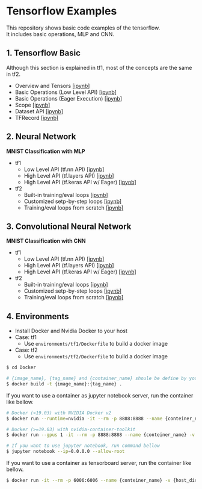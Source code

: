 # Tensorflow Examples
This repository shows basic code examples of the tensorflow.  
It includes basic operations, MLP and CNN.

## 1. Tensorflow Basic
Although this section is explained in tf1, most of the concepts are the same in tf2.

- Overview and Tensors [[ipynb]](notebooks_tf1/1_TensorflowBasic/1_Overview_and_Tensors.ipynb)
- Basic Operations (Low Level API) [[ipynb]](notebooks_tf1/1_TensorflowBasic/2_BasicOperation.ipynb)
- Basic Operations (Eager Execution) [[ipynb]](notebooks_tf1/1_TensorflowBasic/3_BasicOperation_Eager.ipynb)
- Scope [[ipynb]](notebooks_tf1/1_TensorflowBasic/4_Scope.ipynb)
- Dataset API [[ipynb]](notebooks_tf1/1_TensorflowBasic/5_DatasetAPI.ipynb)
- TFRecord [[ipynb]](notebooks_tf1/1_TensorflowBasic/6_TFRecord.ipynb)

## 2. Neural Network
__MNIST Classification with MLP__
- tf1
  - Low Level API (tf.nn API) [[ipynb]](notebooks_tf1/2_NeuralNetwork/1_LowLevelAPI.ipynb)
  - High Level API (tf.layers API) [[ipynb]](notebooks_tf1/2_NeuralNetwork/2_LayersAPI.ipynb)
  - High Level API (tf.keras API w/ Eager) [[ipynb]](notebooks_tf1/2_NeuralNetwork/2_KerasWithEager.ipynb)
- tf2
  - Built-in training/eval loops [[ipynb]](notebooks_tf2/2_NeuralNetwork/1_BuiltInTrainingLoops.ipynb)
  - Customized setp-by-step loops [[ipynb]](notebooks_tf2/2_NeuralNetwork/2_CustomizedTrainingLoops.ipynb)
  - Training/eval loops from scratch [[ipynb]](notebooks_tf2/2_NeuralNetwork/3_TrainingLoopsFromScratch.ipynb)

## 3. Convolutional Neural Network
__MNIST Classification with CNN__
- tf1
  - Low Level API (tf.nn API) [[ipynb]](notebooks_tf1/3_ConvolutionalNetwork/1_LowLevelAPI.ipynb)
  - High Level API (tf.layers API) [[ipynb]](notebooks_tf1/3_ConvolutionalNetwork/2_LayersAPI.ipynb)
  - High Level API (tf.keras API w/ Eager) [[ipynb]](notebooks_tf1/3_ConvolutionalNetwork/2_KerasWithEager.ipynb)
- tf2
  - Built-in training/eval loops [[ipynb]](notebooks_tf2/3_ConvolutionalNetwork/1_BuiltInTrainingLoops.ipynb)
  - Customized setp-by-step loops [[ipynb]](notebooks_tf2/3_ConvolutionalNetwork/2_CustomizedTrainingLoops.ipynb)
  - Training/eval loops from scratch [[ipynb]](notebooks_tf2/3_ConvolutionalNetwork/3_TrainingLoopsFromScratch.ipynb)

## 4. Environments
- Install Docker and Nvidia Docker to your host
- Case: tf1
  - Use `environments/tf1/Dockerfile` to build a docker image
- Case: tf2
  - Use `environments/tf2/Dockerfile` to build a docker image

```bash
$ cd Docker

# {image_name}, {tag_name} and {container_name} shoule be define by yourself
$ docker build -t {image_name}:{tag_name} .
```
If you want to use a container as jupyter notebook server, run the container like bellow.

```bash
# Docker (<19.03) with NVIDIA Docker v2
$ docker run --runtime=nvidia -it --rm -p 8888:8888 --name {conteiner_name} -v {host_dir}:{docker_dir} {image_name}/{tag_name} /bin/bash

# Docker (>=19.03) with nvidia-container-toolkit
$ docker run --gpus 1 -it --rm -p 8888:8888 --name {conteiner_name} -v {host_dir}:{docker_dir} {image_name}/{tag_name} /bin/bash

# If you want to use jupyter notebook, run command bellow
$ jupyter notebook --ip=0.0.0.0 --allow-root
```

If you want to use a container as tensorboard server, run the container like bellow.

```bash
$ docker run -it --rm -p 6006:6006 --name {conteiner_name} -v {host_dir}:{docker_dir} {image_name}/{tag_name} /bin/bash
```
